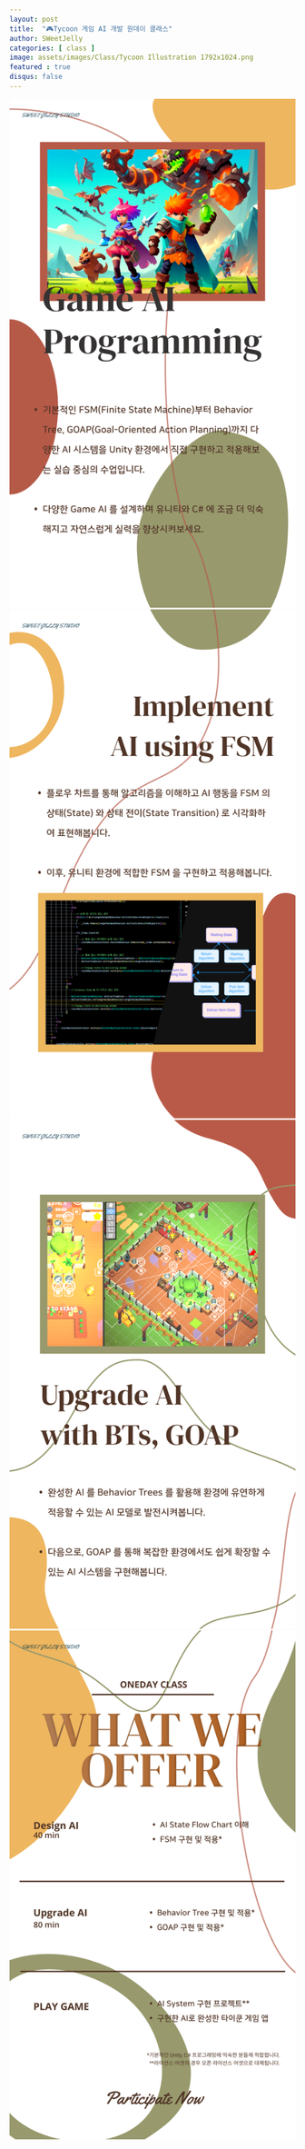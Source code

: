 ```yaml
---
layout: post
title:  "🎮Tycoon 게임 AI 개발 원데이 클래스"
author: SWeetJelly
categories: [ class ]
image: assets/images/Class/Tycoon Illustration 1792x1024.png
featured : true
disqus: false
---
```


<div class="section">
  <img src="/assets/images/Class/tycoon-portrait-1.png" alt="tycoon portrait 1">
</div>
<div class="section">
  <img src="/assets/images/Class/tycoon-portrait-2.png" alt="tycoon portrait 2">
</div>
<div class="section">
  <img src="/assets/images/Class/tycoon-portrait-3.png" alt="tycoon portrait 3">
</div>
<div class="section">
  <img src="/assets/images/Class/tycoon-portrait-4.png" alt="tycoon portrait 4">
</div>
